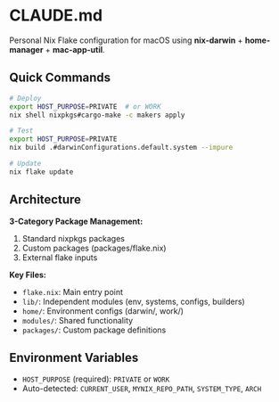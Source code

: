 # CLAUDE.md

Personal Nix Flake configuration for macOS using **nix-darwin** + **home-manager** + **mac-app-util**.

## Quick Commands

```bash
# Deploy
export HOST_PURPOSE=PRIVATE  # or WORK
nix shell nixpkgs#cargo-make -c makers apply

# Test
export HOST_PURPOSE=PRIVATE
nix build .#darwinConfigurations.default.system --impure

# Update
nix flake update
```

## Architecture

**3-Category Package Management:**
1. Standard nixpkgs packages
2. Custom packages (packages/flake.nix)
3. External flake inputs

**Key Files:**
- `flake.nix`: Main entry point
- `lib/`: Independent modules (env, systems, configs, builders)
- `home/`: Environment configs (darwin/, work/)
- `modules/`: Shared functionality
- `packages/`: Custom package definitions

## Environment Variables

- `HOST_PURPOSE` (required): `PRIVATE` or `WORK`
- Auto-detected: `CURRENT_USER`, `MYNIX_REPO_PATH`, `SYSTEM_TYPE`, `ARCH`
